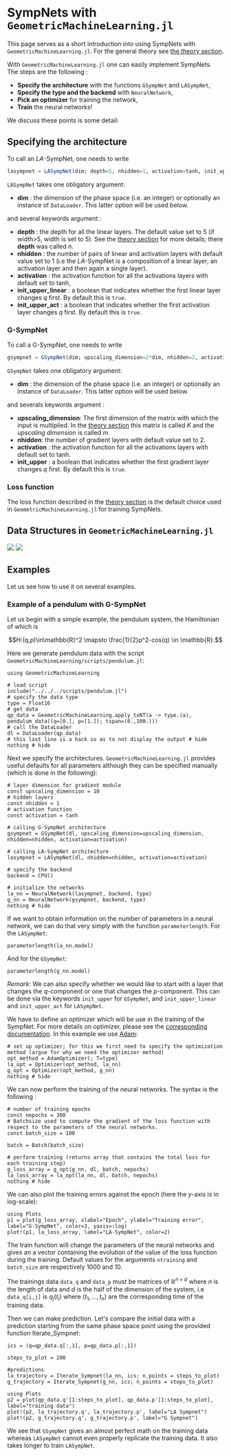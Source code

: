 # SympNets with `GeometricMachineLearning.jl`

This page serves as a short introduction into using SympNets with `GeometricMachineLearning.jl`. For the general theory see [the theory section](../architectures/sympnet.md).

With `GeometricMachineLearning.jl` one can easily implement SympNets. The steps are the following :
- __Specify the architecture__ with the functions `GSympNet` and `LASympNet`,
- __Specify the type and the backend__ with `NeuralNetwork`,
- __Pick an optimizer__ for training the network,
- __Train__ the neural networks!

We discuss these points is some detail:

## Specifying the architecture

To call an $LA$-SympNet, one needs to write

```julia
lasympnet = LASympNet(dim; depth=5, nhidden=1, activation=tanh, init_upper_linear=true, init_upper_act=true) 
```
`LASympNet` takes one obligatory argument:
- __dim__ : the dimension of the phase space (i.e. an integer) or optionally an instance of `DataLoader`. This latter option will be used below.

and several keywords argument :
- __depth__ : the depth for all the linear layers. The default value set to 5 (if width>5, width is set to 5). See the [theory section](../architectures/sympnet.md) for more details; there **depth** was called $n$.
- __nhidden__ : the number of pairs of linear and activation layers with default value set to 1 (i.e the $LA$-SympNet is a composition of a linear layer, an activation layer and then again a single layer). 
- __activation__ : the activation function for all the activations layers with default set to tanh,
- __init_upper_linear__ : a boolean that indicates whether the first linear layer changes $q$ first. By default this is `true`.
- __init_upper_act__ : a boolean that indicates whether the first activation layer changes $q$ first. By default this is `true`.

### G-SympNet

 To call a G-SympNet, one needs to write

```julia
gsympnet = GSympNet(dim; upscaling_dimension=2*dim, nhidden=2, activation=tanh, init_upper=true) 
```
`GSympNet` takes one obligatory argument:
- __dim__ : the dimension of the phase space (i.e. an integer) or optionally an instance of `DataLoader`. This latter option will be used below.

and severals keywords argument :
- __upscaling_dimension__: The first dimension of the matrix with which the input is multiplied. In the [theory section](../architectures/sympnet.md) this matrix is called $K$ and the *upscaling dimension* is called $m$.
- __nhidden__: the number of gradient layers with default value set to 2.
- __activation__ : the activation function for all the activations layers with default set to tanh.
- __init_upper__ : a boolean that indicates whether the first gradient layer changes $q$ first. By default this is `true`.

### Loss function

The loss function described in the [theory section](../architectures/sympnet.md) is the default choice used in `GeometricMachineLearning.jl` for training SympNets.

## Data Structures in `GeometricMachineLearning.jl`

![](../tikz/structs_visualization.png#gh-light-mode-only)
![](../tikz/structs_visualization_dark.png#gh-dark-mode-only)

## Examples

Let us see how to use it on several examples.

### Example of a pendulum with G-SympNet

Let us begin with a simple example, the pendulum system, the Hamiltonian of which is 
```math
H:(q,p)\in\mathbb{R}^2 \mapsto \frac{1}{2}p^2-cos(q) \in \mathbb{R}.
```

Here we generate pendulum data with the script `GeometricMachineLearning/scripts/pendulum.jl`:

```@example sympnet
using GeometricMachineLearning

# load script
include("../../../scripts/pendulum.jl")
# specify the data type
type = Float16 
# get data 
qp_data = GeometricMachineLearning.apply_toNT(a -> type.(a), pendulum_data((q=[0.], p=[1.]); tspan=(0.,100.)))
# call the DataLoader
dl = DataLoader(qp_data)
# this last line is a hack so as to not display the output # hide
nothing # hide
```

Next we specify the architectures. `GeometricMachineLearning.jl` provides useful defaults for all parameters although they can be specified manually (which is done in the following):

```@example sympnet
# layer dimension for gradient module 
const upscaling_dimension = 10
# hidden layers
const nhidden = 1
# activation function
const activation = tanh

# calling G-SympNet architecture 
gsympnet = GSympNet(dl, upscaling_dimension=upscaling_dimension, nhidden=nhidden, activation=activation)

# calling LA-SympNet architecture 
lasympnet = LASympNet(dl, nhidden=nhidden, activation=activation)

# specify the backend
backend = CPU()

# initialize the networks
la_nn = NeuralNetwork(lasympnet, backend, type) 
g_nn = NeuralNetwork(gsympnet, backend, type)
nothing # hide
```

If we want to obtain information on the number of parameters in a neural network, we can do that very simply with the function `parameterlength`. For the `LASympNet`:
```@example sympnet
parameterlength(la_nn.model)
```

And for the `GSympNet`:
```@example sympnet
parameterlength(g_nn.model)
```

*Remark*: We can also specify whether we would like to start with a layer that changes the $q$-component or one that changes the $p$-component. This can be done via the keywords `init_upper` for `GSympNet`, and `init_upper_linear` and `init_upper_act` for `LASympNet`.

We have to define an optimizer which will be use in the training of the SympNet. For more details on optimizer, please see the [corresponding documentation](../Optimizer.md). In this example we use [Adam](../optimizers/adam_optimizer.md):

```@example sympnet
# set up optimizer; for this we first need to specify the optimization method (argue for why we need the optimizer method)
opt_method = AdamOptimizer(; T=type)
la_opt = Optimizer(opt_method, la_nn)
g_opt = Optimizer(opt_method, g_nn)
nothing # hide
```

We can now perform the training of the neural networks. The syntax is the following :

```@example sympnet
# number of training epochs
const nepochs = 300
# Batchsize used to compute the gradient of the loss function with respect to the parameters of the neural networks.
const batch_size = 100

batch = Batch(batch_size)

# perform training (returns array that contains the total loss for each training step)
g_loss_array = g_opt(g_nn, dl, batch, nepochs)
la_loss_array = la_opt(la_nn, dl, batch, nepochs)
nothing # hide
```

We can also plot the training errors against the epoch (here the $y$-axis is in log-scale):
```@example sympnet
using Plots
p1 = plot(g_loss_array, xlabel="Epoch", ylabel="Training error", label="G-SympNet", color=3, yaxis=:log)
plot!(p1, la_loss_array, label="LA-SympNet", color=2)
```
The train function will change the parameters of the neural networks and gives an a vector containing the evolution of the value of the loss function during the training. Default values for the arguments `ntraining` and `batch_size` are respectively $1000$ and $10$.

The trainings data `data_q` and `data_p` must be matrices of $\mathbb{R}^{n\times d}$ where $n$ is the length of data and $d$ is the half of the dimension of the system, i.e `data_q[i,j]` is $q_j(t_i)$ where $(t_1,...,t_n)$ are the corresponding time of the training data.

Then we can make prediction. Let's compare the initial data with a prediction starting from the same phase space point using the provided function Iterate_Sympnet:

```@example sympnet
ics = (q=qp_data.q[:,1], p=qp_data.p[:,1])

steps_to_plot = 200

#predictions
la_trajectory = Iterate_Sympnet(la_nn, ics; n_points = steps_to_plot)
g_trajectory = Iterate_Sympnet(g_nn, ics; n_points = steps_to_plot)

using Plots
p2 = plot(qp_data.q'[1:steps_to_plot], qp_data.p'[1:steps_to_plot], label="training data")
plot!(p2, la_trajectory.q', la_trajectory.p', label="LA Sympnet")
plot!(p2, g_trajectory.q', g_trajectory.p', label="G Sympnet")
```

We see that `GSympNet` gives an almost perfect math on the training data whereas `LASympNet` cannot even properly replicate the training data. It also takes longer to train `LASympNet`.